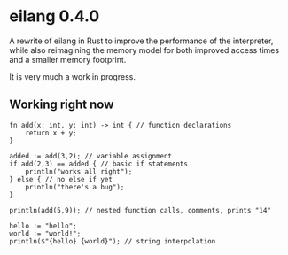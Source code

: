 # eilang 0.4.0

A rewrite of eilang in Rust to improve the performance of the interpreter, while also reimagining the memory model for
both improved access times and a smaller memory footprint.

It is very much a work in progress.

## Working right now

```eilang
fn add(x: int, y: int) -> int { // function declarations
	return x + y;
}

added := add(3,2); // variable assignment
if add(2,3) == added { // basic if statements
    println("works all right");
} else { // no else if yet
    println("there's a bug");
}

println(add(5,9)); // nested function calls, comments, prints "14"

hello := "hello";
world := "world!";
println($"{hello} {world}"); // string interpolation
```